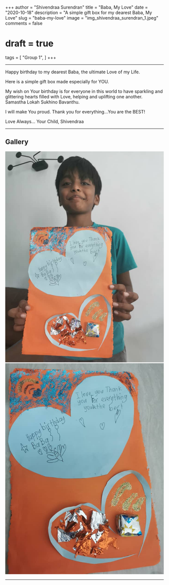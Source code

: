 +++
author = "Shivendraa Surendran"
title = "Baba, My Love"
date = "2020-10-18"
description = "A simple gift box for my dearest Baba, My Love"
slug = "baba-my-love"
image = "img_shivendraa_surendran_1.jpeg"
comments = false
# draft = true
tags = [
    "Group 1",
]
+++

---

Happy birthday to my dearest Baba, the ultimate Love of my Life.

Here is a simple gift box made especially for YOU.

My wish on Your birthday is for everyone in this world to have sparkling and glittering hearts filled with Love, helping and uplifting one another. 
Samastha Lokah Sukhino Bavanthu. 

I will make You proud. Thank you for everything…You are the BEST!

Love Always... Your Child,
Shivendraa

---

## Gallery

![](img_shivendraa_surendran_1.jpeg) ![](img_shivendraa_surendran_2.jpeg)

---
